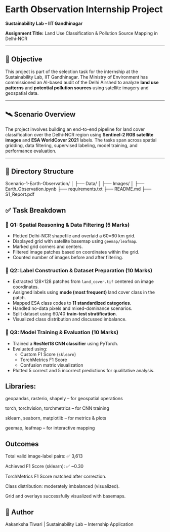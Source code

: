 # Earth Observation Internship Project  
**Sustainability Lab – IIT Gandhinagar**  

**Assignment Title:** Land Use Classification & Pollution Source Mapping in Delhi-NCR  

---

## 📌 Objective

This project is part of the selection task for the internship at the Sustainability Lab, IIT Gandhinagar. The Ministry of Environment has commissioned an AI-based audit of the Delhi Airshed to analyze **land use patterns** and **potential pollution sources** using satellite imagery and geospatial data.

---

## 🛰️ Scenario Overview

The project involves building an end-to-end pipeline for land cover classification over the Delhi-NCR region using **Sentinel-2 RGB satellite images** and **ESA WorldCover 2021** labels. The tasks span across spatial gridding, data filtering, supervised labeling, model training, and performance evaluation.

---

## 📂 Directory Structure


Scenario-1-Earth-Observation/
│
├── Data/ 
│
├── Images/
│
├── Earth_Observation.ipynb 
├── requirements.txt 
├── README.md 
├── S1_Report.pdf


## ✅ Task Breakdown

### 📍 Q1: Spatial Reasoning & Data Filtering (5 Marks)
- Plotted Delhi-NCR shapefile and overlaid a 60×60 km grid.
- Displayed grid with satellite basemap using `geemap/leafmap`.
- Marked grid corners and centers.
- Filtered image patches based on coordinates within the grid.
- Counted number of images before and after filtering.

### 📍 Q2: Label Construction & Dataset Preparation (10 Marks)
- Extracted 128×128 patches from `land_cover.tif` centered on image coordinates.
- Assigned labels using **mode (most frequent)** land cover class in the patch.
- Mapped ESA class codes to **11 standardized categories**.
- Handled no-data pixels and mixed-dominance scenarios.
- Split dataset using 60/40 **train-test stratification**.
- Visualized class distribution and discussed imbalance.

### 📍 Q3: Model Training & Evaluation (10 Marks)
- Trained a **ResNet18 CNN classifier** using PyTorch.
- Evaluated using:
  - Custom F1 Score (`sklearn`)
  - TorchMetrics F1 Score
  - Confusion matrix visualization
- Plotted 5 correct and 5 incorrect predictions for qualitative analysis.

## Libraries:

geopandas, rasterio, shapely – for geospatial operations

torch, torchvision, torchmetrics – for CNN training

sklearn, seaborn, matplotlib – for metrics & plots

geemap, leafmap – for interactive mapping

## Outcomes
Total valid image-label pairs: ✅ 3,613

Achieved F1 Score (sklearn): ✅ ~0.30

TorchMetrics F1 Score matched after correction.

Class distribution: moderately imbalanced (visualized).

Grid and overlays successfully visualized with basemaps.

## 📌 Author
Aakanksha Tiwari |
Sustainability Lab – Internship Application


